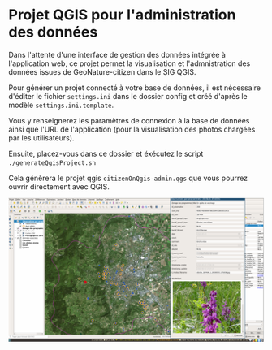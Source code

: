 # Projet QGIS pour l'administration des données

Dans l'attente d'une interface de gestion des données intégrée à l'application web, ce projet permet la visualisation et l'admnistration des données issues de GeoNature-citizen dans le SIG QGIS.

Pour générer un projet connecté à votre base de données, il est nécessaire d'éditer le fichier `settings.ini` dans le dossier config et créé d'après le modèle `settings.ini.template`. 

Vous y renseignerez les paramètres de connexion à la base de données ainsi que l'URL de l'application (pour la visualisation des photos chargées par les utilisateurs).

Ensuite, placez-vous dans ce dossier et éxécutez le script `./generateQgisProject.sh`

Cela génèrera le projet qgis `citizenOnQgis-admin.qgs` que vous pourrez ouvrir directement avec QGIS.

![Capture d'écran](./screenshot.png)